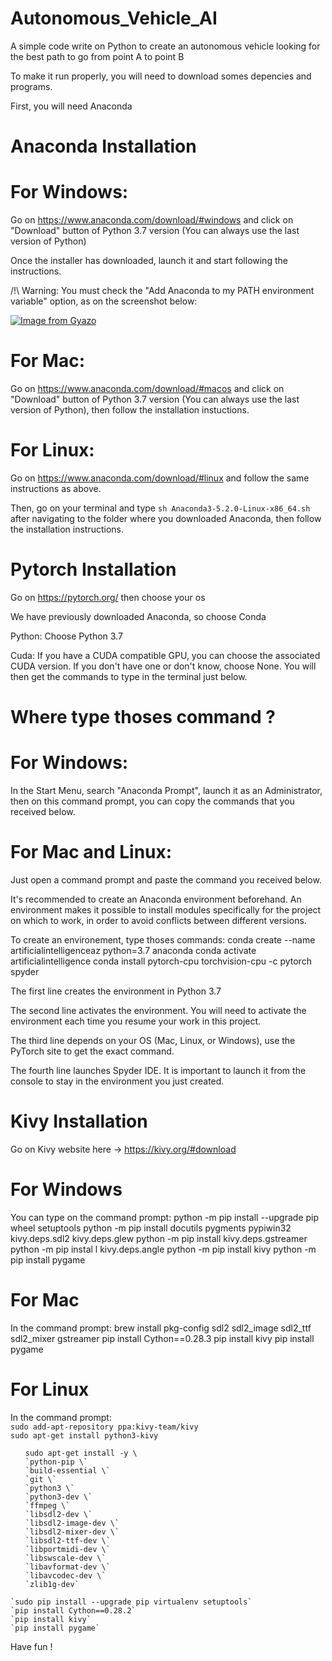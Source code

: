 # Autonomous_Vehicle_AI
A simple code write on Python to create an autonomous vehicle looking for the best path to go from point A to point B

To make it run properly, you will need to download somes depencies and programs.

First, you will need Anaconda
# Anaconda Installation
# For Windows:
    
Go on https://www.anaconda.com/download/#windows and click on "Download" button of Python 3.7 version (You can always use the last version of Python)

Once the installer has downloaded, launch it and start following the instructions.

/!\ Warning: You must check the "Add Anaconda to my PATH environment variable" option, as on the screenshot below:

[![Image from Gyazo](https://i.gyazo.com/f1384162ea68b95b6186a1f0d4272a19.png)](https://gyazo.com/f1384162ea68b95b6186a1f0d4272a19)

# For Mac:

Go on https://www.anaconda.com/download/#macos and click on "Download" button of Python 3.7 version (You can always use the last version of Python), then follow the installation instuctions.

# For Linux:

Go on https://www.anaconda.com/download/#linux and follow the same instructions as above.

Then, go on your terminal and type `sh Anaconda3-5.2.0-Linux-x86_64.sh` after navigating to the folder where you downloaded Anaconda, then follow the installation instructions.

# Pytorch Installation

Go on https://pytorch.org/ then choose your os

We have previously downloaded Anaconda, so choose Conda

Python: Choose Python 3.7

Cuda: If you have a CUDA compatible GPU, you can choose the associated CUDA version. If you don't have one or don't know, choose None.
You will then get the commands to type in the terminal just below.

# Where type thoses command ?

# For Windows:

In the Start Menu, search "Anaconda Prompt", launch it as an Administrator, then on this command prompt, you can copy the commands that you received below.

# For Mac and Linux:

Just open a command prompt and paste the command you received below.

It's recommended to create an Anaconda environment beforehand. An environment makes it possible to install modules specifically for the project on which to work, in order to avoid conflicts between different versions.

To create an environement, type thoses commands:
  conda create --name artificialintelligenceaz python=3.7 anaconda
  conda activate artificialintelligence
  conda install pytorch-cpu torchvision-cpu -c pytorch
  spyder

The first line creates the environment in Python 3.7

The second line activates the environment. You will need to activate the environment each time you resume your work in this project.

The third line depends on your OS (Mac, Linux, or Windows), use the PyTorch site to get the exact command.

The fourth line launches Spyder IDE. It is important to launch it from the console to stay in the environment you just created.

# Kivy Installation

Go on Kivy website here -> https://kivy.org/#download

# For Windows

You can type on the command prompt:
  python -m pip install --upgrade pip wheel setuptools
  python -m pip install docutils pygments pypiwin32 kivy.deps.sdl2 kivy.deps.glew
  python -m pip install kivy.deps.gstreamer
  python -m pip instal l kivy.deps.angle
  python -m pip install kivy
  python -m pip install pygame

# For Mac

In the command prompt:
  brew install pkg-config sdl2 sdl2_image sdl2_ttf sdl2_mixer gstreamer
  pip install Cython==0.28.3
  pip install kivy
  pip install pygame

# For Linux

In the command prompt:</br>
  `sudo add-apt-repository ppa:kivy-team/kivy`</br>
  `sudo apt-get install python3-kivy`</br>
  <ol>
  <code>sudo apt-get install -y \</code></br>
      <code>`python-pip \`</code></br>
      <code>`build-essential \`</code></br>
      <code>`git \`</code></br>
      <code>`python3 \`</code></br>
      <code>`python3-dev \`</code></br>
      <code>`ffmpeg \`</code></br>
      <code>`libsdl2-dev \`</code></br>
      <code>`libsdl2-image-dev \`</code></br>
      <code>`libsdl2-mixer-dev \`</code></br>
      <code>`libsdl2-ttf-dev \`</code></br>
      <code>`libportmidi-dev \`</code></br>
      <code>`libswscale-dev \`</code></br>
      <code>`libavformat-dev \`</code></br>
      <code>`libavcodec-dev \`</code></br>
      <code>`zlib1g-dev`</code></br>
   </ol>
  <code>`sudo pip install --upgrade pip virtualenv setuptools`</code></br>
  <code>`pip install Cython==0.28.2`</code></br>
  <code>`pip install kivy`</code></br>
  <code>`pip install pygame`</code></br>

Have fun !
